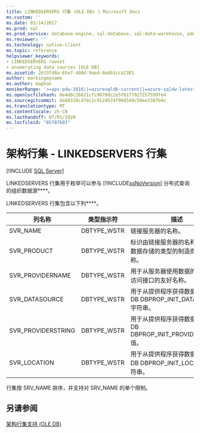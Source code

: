 ```yaml
---
title: LINKEDSERVERS 行集 (OLE DB) | Microsoft Docs
ms.custom: ''
ms.date: 03/14/2017
ms.prod: sql
ms.prod_service: database-engine, sql-database, sql-data-warehouse, pdw
ms.reviewer: ''
ms.technology: native-client
ms.topic: reference
helpviewer_keywords:
- LINKEDSERVERS rowset
- enumerating data sources [OLE DB]
ms.assetid: 2633fd8a-65e7-498d-9aed-8e4b1cca2381
author: markingmyname
ms.author: maghan
monikerRange: '>=aps-pdw-2016||=azuresqldb-current||=azure-sqldw-latest||>=sql-server-2016||=sqlallproducts-allversions||>=sql-server-linux-2017||=azuresqldb-mi-current'
ms.openlocfilehash: 8e4d0c26821cfc9870dc2e5f01f7927257599fe4
ms.sourcegitcommit: da88320c474c1c9124574f90d549c50ee3387b4c
ms.translationtype: MT
ms.contentlocale: zh-CN
ms.lasthandoff: 07/01/2020
ms.locfileid: "85787691"
---
```

# <a name="schema-rowsets---linkedservers-rowset"></a>架构行集 - LINKEDSERVERS 行集
[!INCLUDE [SQL Server](../../../includes/applies-to-version/sql-asdb-asdbmi-asdw-pdw.md)]

  LINKEDSERVERS 行集用于枚举可以参与 [!INCLUDE[ssNoVersion](../../../includes/ssnoversion-md.md)] 分布式查询的组织数据源****。  
  
 LINKEDSERVERS 行集包含以下列****。  
  
|列名称|类型指示符|描述|  
|-----------------|--------------------|-----------------|  
|SVR_NAME|DBTYPE_WSTR|链接服务器的名称。|  
|SVR_PRODUCT|DBTYPE_WSTR|标识由链接服务器的名称所表示的数据存储的类型的制造商或其他名称。|  
|SVR_PROVIDERNAME|DBTYPE_WSTR|用于从服务器使用数据的 OLE DB 访问接口的友好名称。|  
|SVR_DATASOURCE|DBTYPE_WSTR|用于从提供程序获得数据源的 OLE DB DBPROP_INIT_DATASOURCE 字符串。|  
|SVR_PROVIDERSTRING|DBTYPE_WSTR|用于从提供程序获得数据源的 OLE DB DBPROP_INIT_PROVIDERSTRING 值。|  
|SVR_LOCATION|DBTYPE_WSTR|用于从提供程序获得数据源的 OLE DB DBPROP_INIT_LOCATION 字符串。|  
  
 行集按 SRV_NAME 排序，并支持对 SRV_NAME 的单个限制。  
  
## <a name="see-also"></a>另请参阅  
 [架构行集支持 (OLE DB)](../../../relational-databases/native-client/ole-db/schema-rowset-support-ole-db.md)  
  
  
